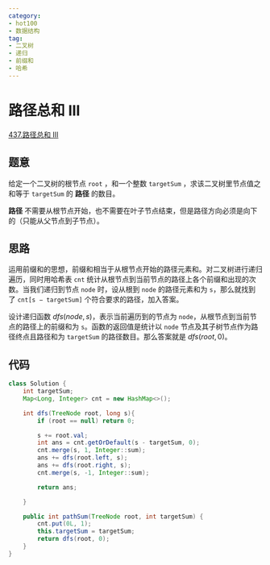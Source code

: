 ```yaml
---
category: 
- hot100
- 数据结构
tag: 
- 二叉树
- 递归
- 前缀和
- 哈希
---
```


# 路径总和 III

<!-- more -->

[437.路径总和 III](https://leetcode.cn/problems/path-sum-iii/description/?envType=study-plan-v2&envId=top-100-liked)

## 题意

给定一个二叉树的根节点 `root` ，和一个整数 `targetSum` ，求该二叉树里节点值之和等于 `targetSum` 的 **路径** 的数目。

**路径** 不需要从根节点开始，也不需要在叶子节点结束，但是路径方向必须是向下的（只能从父节点到子节点）。

## 思路

运用前缀和的思想，前缀和相当于从根节点开始的路径元素和。对二叉树进行递归遍历，同时用哈希表 `cnt` 统计从根节点到当前节点的路径上各个前缀和出现的次数。当我们递归到节点 `node` 时，设从根到 `node` 的路径元素和为 `s`，那么就找到了 `cnt[s − targetSum]` 个符合要求的路径，加入答案。

设计递归函数 $dfs(node, s)$，表示当前遍历到的节点为 `node`，从根节点到当前节点的路径上的前缀和为 `s`。函数的返回值是统计以 `node` 节点及其子树节点作为路径终点且路径和为 `targetSum` 的路径数目。那么答案就是 $dfs(root, 0)$。

## 代码

```java
class Solution {
    int targetSum;
    Map<Long, Integer> cnt = new HashMap<>();

    int dfs(TreeNode root, long s){
        if (root == null) return 0;

        s += root.val;
        int ans = cnt.getOrDefault(s - targetSum, 0);
        cnt.merge(s, 1, Integer::sum);
        ans += dfs(root.left, s);
        ans += dfs(root.right, s);
        cnt.merge(s, -1, Integer::sum);

        return ans;

    }

    public int pathSum(TreeNode root, int targetSum) {
        cnt.put(0L, 1);
        this.targetSum = targetSum;
        return dfs(root, 0);
    }
}
```
